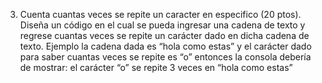 3. Cuenta cuantas veces se repite un caracter en especifico (20 ptos).
Diseña un código en el cual se pueda ingresar una cadena de texto y regrese cuantas
veces se repite un carácter dado en dicha cadena de texto.
Ejemplo la cadena dada es “hola como estas” y el carácter dado para saber cuantas veces
se repite es “o” entonces la consola debería de mostrar: el carácter “o” se repite 3 veces en
“hola como estas”